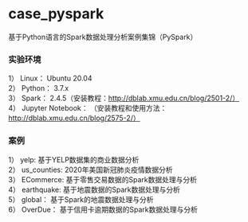 # case_pyspark
基于Python语言的Spark数据处理分析案例集锦（PySpark）

### 实验环境
1） Linux： Ubuntu 20.04  
2） Python： 3.7.x  
3） Spark： 2.4.5（安装教程：http://dblab.xmu.edu.cn/blog/2501-2/）  
4） Jupyter Notebook： （安装教程和使用方法：http://dblab.xmu.edu.cn/blog/2575-2/）

### 案例
1） yelp: 基于YELP数据集的商业数据分析  
2） us_counties: 2020年美国新冠肺炎疫情数据分析  
3） ECommerce: 基于零售交易数据的Spark数据处理与分析  
4） earthquake: 基于地震数据的Spark数据处理与分析  
5） global： 基于Spark的地震数据处理与分析  
6） OverDue： 基于信用卡逾期数据的Spark数据处理与分析  
